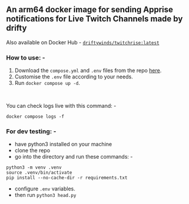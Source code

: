 ## An arm64 docker image for sending Apprise notifications for Live Twitch Channels made by drifty

Also available on Docker Hub - [```driftywinds/twitchrise:latest```](https://hub.docker.com/repository/docker/driftywinds/twitchrise/general)

### How to use: - 

1. Download the ```compose.yml``` and ```.env``` files from the repo [here](https://github.com/driftywinds/twitchrise).
2. Customise the ```.env``` file according to your needs.
3. Run ```docker compose up -d```.

<br>

You can check logs live with this command: - 
```
docker compose logs -f
```
### For dev testing: -
- have python3 installed on your machine
- clone the repo
- go into the directory and run these commands: -
```
python3 -m venv .venv
source .venv/bin/activate
pip install --no-cache-dir -r requirements.txt
```  
- configure ```.env``` variables.
- then run ```python3 head.py```
